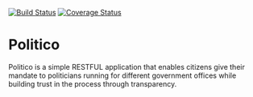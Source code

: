 [![Build Status](https://travis-ci.com/femitj/Politico.svg?branch=develop)](https://travis-ci.com/femitj/Politico)
[![Coverage Status](https://coveralls.io/repos/github/femitj/Politico/badge.svg?branch=develop)](https://coveralls.io/github/femitj/Politico?branch=develop)

# Politico
Politico is a simple RESTFUL application that enables citizens give their mandate to politicians running for different government offices while building trust in the process through transparency.
